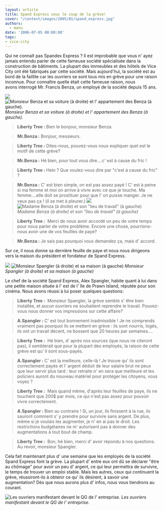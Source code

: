 ```yaml
---
layout: article
title: Spand Express sous le coup de la grève!
cover: "/content/images/2005/01/spand_express.jpg"
authors:
  - manu
date: '2006-07-05 00:00:00'
tags:
- vice-city
---
```


Qui ne connaît pas Spandex Express ? Il est improbable que vous n' ayez jamais entendu parler de cette fameuse société spécialisée dans la construction de bâtiments. La plupart des immeubles et des hôtels de Vice City ont été fabriqués par cette société. Mais aujourd'hui, la société est au bord de la faillite car les ouvriers se sont tous mis en grève pour une raison inconnue. Pour connaître quelle était cette fameuse raison, nous avons&nbsp;interrogé Mr. Francis Benza, un employé de la société depuis 15 ans.

![](/content/images/2005/01/maison_de_Spangler.jpg)
![Monsieur Benza et sa voiture (à droite) et l' appartement des Benza (à gauche).](/content/images/2005/01/Mr_Benza_et_sa_voiture.jpg)
_Monsieur Benza et sa voiture (à droite) et l' appartement des Benza (à gauche)._

> **Liberty Tree :** Bien le bonjour, monsieur Benza.

> **Mr.Benza :** Bonjour, messieurs.

> **Liberty Tree :** Dites-nous, pouvez-vous nous expliquer quel est le motif de cette grève?

> **Mr.Benza :** Hé bien, pour tout vous dire....c' est à cause du fric !

> **Liberty Tree :** Hein ? Que voulez-vous dire par "c'est à cause du fric" ?

> **Mr.Benza :** C' est bien simple, on est pas assez payé ! C' est à peine si ma femme et moi on arrive à vivre avec ce que je touche. Ma femme....elle doit se prostituer pour que l' on puisse manger. Je ne veux pas ça ! (il se met à pleurer.)
![](/content/images/2005/01/travail_de_Mme_Benza.jpg)
![Madame Benza (à droite) et son "lieu de travail" (à gauche)](/content/images/2005/01/Mme_Benza.jpg)
_Madame Benza (à droite) et son "lieu de travail" (à gauche)_

> **Liberty Tree :** &nbsp;Merci de nous avoir accordé un peu de votre temps pour nous parler de votre problème. Encore une chose, pourrions-nous avoir une de vos feuilles de paye?

> **Mr.Benza :** Je sais pas pourquoi vous demandez ça, mais d' accord.

Sur ce, il nous donne sa dernière feuille de paye et nous nous dirigeons vers la maison du président et fondateur de Spand Express.

![](/content/images/2005/01/maison_des_Benza.jpg)
![Monsieur Spangler (à droite) et sa maison (à gauche)](/content/images/2005/01/Mr_Spangler.jpg)
_Monsieur Spangler (à droite) et sa maison (à gauche)_

Le chef de la société Spand Express, Alex Spangler, habite quant à lui dans une petite maison située à l' est de l' île de Prawn Island, réputée pour son cinéma. Nous avons réussi à lui poser quelques questions:

> **Liberty Tree :** &nbsp;Monsieur Spangler, la grève semble s' être bien installée, et aucun ouvriers ne souhaitent reprendre le travail. Pouvez-vous nous donner vos impressions sur cette affaire?

> **A.Spangler :** C' est tout bonnement inadmissible ! Je ne comprends vraiment pas pourquoi ils se mettent en grève : ils sont nourris, logés, ils ont un travail décent, ne bossent que 20 heures par semaines....

> **Liberty Tree :** &nbsp;Hé bien, d' après nos sources (que nous ne citeront pas), il semblerait que pour la plupart des employés, la raison de cette grève est qu' il sont sous-payés.

> **A.Spangler :** C' est la meilleure, celle-là ! Je trouve qu' ils sont correctement payés et l' argent déduit de leur salaire brut ne peux que leur servir plus tard : leur retraite n' en sera que meilleure et les policiers auront du nouveau matériel pour protéger les citoyens, vous voyez ?

> **Liberty Tree :** &nbsp;Mais quand même, d'après leur feuilles de paye, ils ne touchent que 200$ par mois, ce qui n'est pas assez pour pouvoir vivre correctement.

> **A.Spangler :** Bien au contraire ! Si, un jour, ils finissent à la rue, ils sauront comment s' y prendre pour survivre sans argent. De plus, même si je voulais les augmenter, je n' en ai pas le droit. Les restrictions budgétaires ne m' autorisent pas à donner des augmentations à tout bout de champ.

> **Liberty Tree :** &nbsp;Bon, hé bien, merci d' avoir répondu à nos questions. Au revoir, monsieur Spangler.

Cela fait maintenant plus d' une semaine que les employés de la société Spand Express font la grève. La plupart d' entre eux ont dû se déclarer "être au chômage" pour avoir un peu d' argent, ce qui leur permettra de survivre, le temps de trouver un emploi stable. Mais les autres, ceux qui continuent la grève, réussiront-ils à obtenir ce qu' ils désirent, à savoir une augmentation? Dès que nous aurons plus d' infos, nous vous tiendrons au courant.

![Les ouvriers manifestant devant le QG de l' entreprise.](/content/images/2005/01/manifestation.jpg)
_Les ouvriers manifestant devant le QG de l' entreprise._